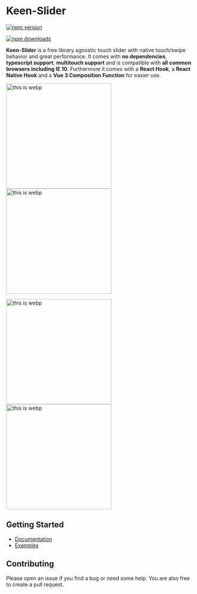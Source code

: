 # Keen-Slider

[![npm version](https://badge.fury.io/js/keen-slider.svg)](https://www.npmjs.com/package/keen-slider)
<!-- ![build](https://img.shields.io/github/workflow/status/rcbyr/keen-slider/CI) -->
[![npm downloads](https://img.shields.io/npm/dm/keen-slider)](https://www.npmjs.com/package/keen-slider)

**Keen-Slider** is a free library agnostic touch slider
with native touch/swipe behavior and great performance. It comes with
**no dependencies**, **typescript support**, **multitouch support**
and is compatible with
**all common browsers including IE 10**. Furthermore it comes with a **React Hook**, a **React Native Hook** and a **Vue 3 Composition Function** for easier use.

<p align="left">
  <a href="https://keen-slider.io/examples#default"
    ><img alt="this is webp"
 width="285" src="https://keen-slider.io/images/default.webp"
  /></a>
  <a href="https://keen-slider.io/examples#datetimepicker"
    ><img alt="this is webp"
 width="285" src="https://keen-slider.io/images/datepicker.webp"
  /></a>
</p>
<p align="left">
  <a href="https://keen-slider.io/examples#draggable-card"
    ><img alt="this is webp"
 width="285" src="https://keen-slider.io/images/card.webp"
  /></a>
  <a href="https://keen-slider.io/examples#background-rotation"
    ><img
      alt="this is webp"
      valign="top"
      width="285"
      src="https://keen-slider.io/images/rotation.webp"
  /></a>
</p>

## Getting Started

- [Documentation](https://keen-slider.io/docs)
- [Examples](https://keen-slider.io/examples)

## Contributing

Please open an issue if you find a bug or need some help. You are also free to create a pull request.
